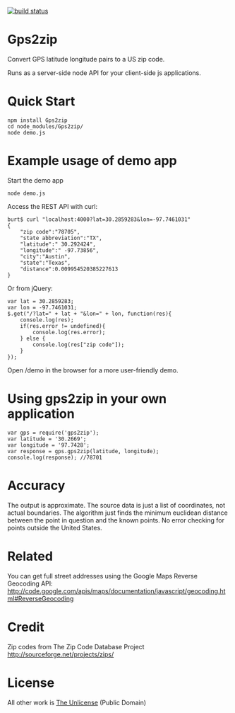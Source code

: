 [![build status](https://secure.travis-ci.org/NickCarneiro/gps2zip.png)](http://travis-ci.org/NickCarneiro/gps2zip)
	
# Gps2zip

Convert GPS latitude longitude pairs to a US zip code.

Runs as a server-side node API for your client-side js applications. 

# Quick Start

	npm install Gps2zip
	cd node_modules/Gps2zip/
	node demo.js

# Example usage of demo app

Start the demo app
	
	node demo.js

Access the REST API with curl:
	
	burt$ curl "localhost:4000?lat=30.2859283&lon=-97.7461031"
	{
		"zip code":"78705",
		"state abbreviation":"TX",
		"latitude":" 30.292424",
		"longitude":" -97.73856",
		"city":"Austin",
		"state":"Texas",
		"distance":0.009954520385227613
	}

Or from jQuery:

	var lat = 30.2859283;
	var lon = -97.7461031;
	$.get("/?lat=" + lat + "&lon=" + lon, function(res){
		console.log(res);
		if(res.error != undefined){
			console.log(res.error);
		} else {
			console.log(res["zip code"]);
		}
	});


Open /demo in the browser for a more user-friendly demo.

# Using gps2zip in your own application

	var gps = require('gps2zip');
	var latitude = '30.2669';
	var longitude = '97.7428';
	var response = gps.gps2zip(latitude, longitude);
	console.log(response); //78701


# Accuracy
The output is approximate. The source data is just a list of coordinates, not actual boundaries. The algorithm just finds the minimum euclidean distance between the point in question and the known points. No error checking for points outside the United States.

# Related

You can get full street addresses using the Google Maps Reverse Geocoding API:
http://code.google.com/apis/maps/documentation/javascript/geocoding.html#ReverseGeocoding

# Credit

Zip codes from The Zip Code Database Project
http://sourceforge.net/projects/zips/

# License

All other work is [The Unlicense](http://unlicense.org/) (Public Domain)

